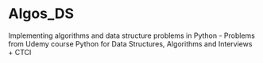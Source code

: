# Algos_DS
Implementing algorithms and data structure problems in Python - 
   Problems from Udemy course Python for Data Structures, Algorithms and Interviews + CTCI
